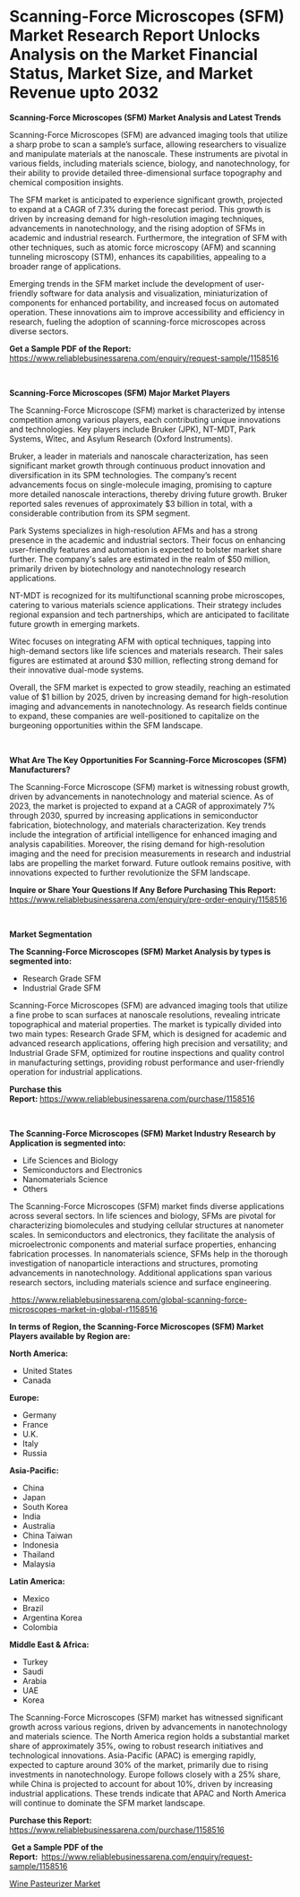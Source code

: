 <p><h1>Scanning-Force Microscopes (SFM) Market Research Report Unlocks Analysis on the Market Financial Status, Market Size, and Market Revenue upto 2032</h1></p><p><strong>Scanning-Force Microscopes (SFM) Market Analysis and Latest Trends</strong></p>
<p><p>Scanning-Force Microscopes (SFM) are advanced imaging tools that utilize a sharp probe to scan a sample’s surface, allowing researchers to visualize and manipulate materials at the nanoscale. These instruments are pivotal in various fields, including materials science, biology, and nanotechnology, for their ability to provide detailed three-dimensional surface topography and chemical composition insights.</p><p>The SFM market is anticipated to experience significant growth, projected to expand at a CAGR of 7.3% during the forecast period. This growth is driven by increasing demand for high-resolution imaging techniques, advancements in nanotechnology, and the rising adoption of SFMs in academic and industrial research. Furthermore, the integration of SFM with other techniques, such as atomic force microscopy (AFM) and scanning tunneling microscopy (STM), enhances its capabilities, appealing to a broader range of applications.</p><p>Emerging trends in the SFM market include the development of user-friendly software for data analysis and visualization, miniaturization of components for enhanced portability, and increased focus on automated operation. These innovations aim to improve accessibility and efficiency in research, fueling the adoption of scanning-force microscopes across diverse sectors.</p></p>
<p><strong>Get a Sample PDF of the Report:&nbsp;</strong> <a href="https://www.reliablebusinessarena.com/enquiry/request-sample/1158516?utm_campaign=2461&utm_medium=2&utm_source=Github&utm_content=ia&utm_term=24022025&utm_id=scanning-force-microscopes-sfm">https://www.reliablebusinessarena.com/enquiry/request-sample/1158516</a></p>
<p>&nbsp;</p>
<p><strong>Scanning-Force Microscopes (SFM) Major Market Players</strong></p>
<p><p>The Scanning-Force Microscope (SFM) market is characterized by intense competition among various players, each contributing unique innovations and technologies. Key players include Bruker (JPK), NT-MDT, Park Systems, Witec, and Asylum Research (Oxford Instruments).</p><p>Bruker, a leader in materials and nanoscale characterization, has seen significant market growth through continuous product innovation and diversification in its SPM technologies. The company’s recent advancements focus on single-molecule imaging, promising to capture more detailed nanoscale interactions, thereby driving future growth. Bruker reported sales revenues of approximately $3 billion in total, with a considerable contribution from its SPM segment.</p><p>Park Systems specializes in high-resolution AFMs and has a strong presence in the academic and industrial sectors. Their focus on enhancing user-friendly features and automation is expected to bolster market share further. The company's sales are estimated in the realm of $50 million, primarily driven by biotechnology and nanotechnology research applications.</p><p>NT-MDT is recognized for its multifunctional scanning probe microscopes, catering to various materials science applications. Their strategy includes regional expansion and tech partnerships, which are anticipated to facilitate future growth in emerging markets.</p><p>Witec focuses on integrating AFM with optical techniques, tapping into high-demand sectors like life sciences and materials research. Their sales figures are estimated at around $30 million, reflecting strong demand for their innovative dual-mode systems.</p><p>Overall, the SFM market is expected to grow steadily, reaching an estimated value of $1 billion by 2025, driven by increasing demand for high-resolution imaging and advancements in nanotechnology. As research fields continue to expand, these companies are well-positioned to capitalize on the burgeoning opportunities within the SFM landscape.</p></p>
<p>&nbsp;</p>
<p><strong>What Are The Key Opportunities For Scanning-Force Microscopes (SFM) Manufacturers?</strong></p>
<p><p>The Scanning-Force Microscope (SFM) market is witnessing robust growth, driven by advancements in nanotechnology and material science. As of 2023, the market is projected to expand at a CAGR of approximately 7% through 2030, spurred by increasing applications in semiconductor fabrication, biotechnology, and materials characterization. Key trends include the integration of artificial intelligence for enhanced imaging and analysis capabilities. Moreover, the rising demand for high-resolution imaging and the need for precision measurements in research and industrial labs are propelling the market forward. Future outlook remains positive, with innovations expected to further revolutionize the SFM landscape.</p></p>
<p><strong>Inquire or Share Your Questions If Any Before Purchasing This Report:</strong> <a href="https://www.reliablebusinessarena.com/enquiry/pre-order-enquiry/1158516?utm_campaign=2461&utm_medium=2&utm_source=Github&utm_content=ia&utm_term=24022025&utm_id=scanning-force-microscopes-sfm">https://www.reliablebusinessarena.com/enquiry/pre-order-enquiry/1158516</a></p>
<p>&nbsp;</p>
<p><strong>Market Segmentation</strong></p>
<p><strong>The Scanning-Force Microscopes (SFM) Market Analysis by types is segmented into:</strong></p>
<p><ul><li>Research Grade SFM</li><li>Industrial Grade SFM</li></ul></p>
<p><p>Scanning-Force Microscopes (SFM) are advanced imaging tools that utilize a fine probe to scan surfaces at nanoscale resolutions, revealing intricate topographical and material properties. The market is typically divided into two main types: Research Grade SFM, which is designed for academic and advanced research applications, offering high precision and versatility; and Industrial Grade SFM, optimized for routine inspections and quality control in manufacturing settings, providing robust performance and user-friendly operation for industrial applications.</p></p>
<p><strong>Purchase this Report:&nbsp;</strong><a href="https://www.reliablebusinessarena.com/purchase/1158516?utm_campaign=2461&utm_medium=2&utm_source=Github&utm_content=ia&utm_term=24022025&utm_id=scanning-force-microscopes-sfm">https://www.reliablebusinessarena.com/purchase/1158516</a></p>
<p>&nbsp;</p>
<p><strong>The Scanning-Force Microscopes (SFM) Market Industry Research by Application is segmented into:</strong></p>
<p><ul><li>Life Sciences and Biology</li><li>Semiconductors and Electronics</li><li>Nanomaterials Science</li><li>Others</li></ul></p>
<p><p>The Scanning-Force Microscopes (SFM) market finds diverse applications across several sectors. In life sciences and biology, SFMs are pivotal for characterizing biomolecules and studying cellular structures at nanometer scales. In semiconductors and electronics, they facilitate the analysis of microelectronic components and material surface properties, enhancing fabrication processes. In nanomaterials science, SFMs help in the thorough investigation of nanoparticle interactions and structures, promoting advancements in nanotechnology. Additional applications span various research sectors, including materials science and surface engineering.</p></p>
<p><a href="https://www.reliablebusinessarena.com/global-scanning-force-microscopes-market-in-global-r1158516?utm_campaign=2461&utm_medium=2&utm_source=Github&utm_content=ia&utm_term=24022025&utm_id=scanning-force-microscopes-sfm">&nbsp;https://www.reliablebusinessarena.com/global-scanning-force-microscopes-market-in-global-r1158516</a></p>
<p><strong>In terms of Region, the Scanning-Force Microscopes (SFM) Market Players available by Region are:</strong></p>
<p>
    <p> <strong> North America: </strong>
        <ul>
            <li>United States</li>
            <li>Canada</li>
        </ul>
        </p> 
    <p> <strong> Europe: </strong>
        <ul>
            <li>Germany</li>
            <li>France</li>
            <li>U.K.</li>
            <li>Italy</li>
            <li>Russia</li>
        </ul>
        </p> 
    <p> <strong> Asia-Pacific: </strong>
        <ul>
            <li>China</li>
            <li>Japan</li>
            <li>South Korea</li>
            <li>India</li>
            <li>Australia</li>
            <li>China Taiwan</li>
            <li>Indonesia</li>
            <li>Thailand</li>
            <li>Malaysia</li>
        </ul>
        </p> 
    <p> <strong> Latin America: </strong>
        <ul>
            <li>Mexico</li>
            <li>Brazil</li>
            <li>Argentina Korea</li>
            <li>Colombia</li>
        </ul>
        </p> 
    <p> <strong> Middle East & Africa: </strong>
        <ul>
            <li>Turkey</li>
            <li>Saudi</li>
            <li>Arabia</li>
            <li>UAE</li>
            <li>Korea</li>
        </ul>
    </p>
    </p>
<p><p>The Scanning-Force Microscopes (SFM) market has witnessed significant growth across various regions, driven by advancements in nanotechnology and materials science. The North America region holds a substantial market share of approximately 35%, owing to robust research initiatives and technological innovations. Asia-Pacific (APAC) is emerging rapidly, expected to capture around 30% of the market, primarily due to rising investments in nanotechnology. Europe follows closely with a 25% share, while China is projected to account for about 10%, driven by increasing industrial applications. These trends indicate that APAC and North America will continue to dominate the SFM market landscape.</p></p>
<p><strong>Purchase this Report: </strong><a href="https://www.reliablebusinessarena.com/purchase/1158516?utm_campaign=2461&utm_medium=2&utm_source=Github&utm_content=ia&utm_term=24022025&utm_id=scanning-force-microscopes-sfm">https://www.reliablebusinessarena.com/purchase/1158516</a></p>
<p>&nbsp;<strong>Get a Sample PDF of the Report:&nbsp;&nbsp;</strong><a href="https://www.reliablebusinessarena.com/enquiry/request-sample/1158516?utm_campaign=2461&utm_medium=2&utm_source=Github&utm_content=ia&utm_term=24022025&utm_id=scanning-force-microscopes-sfm">https://www.reliablebusinessarena.com/enquiry/request-sample/1158516</a></p>
<p><strong></strong></p>
<p><p><a href="https://github.com/techerghalim/Market-Research-Report-List-1/blob/main/wine-pasteurizer-market.md?utm_campaign=2461&utm_medium=2&utm_source=Github&utm_content=ia&utm_term=24022025&utm_id=scanning-force-microscopes-sfm">Wine Pasteurizer Market</a></p></p>